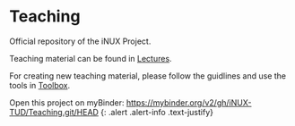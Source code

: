 # Teaching
Official repository of the iNUX Project. 

Teaching material can be found in [Lectures](Lectures).

For creating new teaching material, please follow the guidlines and use the tools in [Toolbox](Toolbox).

Open this project on myBinder: https://mybinder.org/v2/gh/iNUX-TUD/Teaching.git/HEAD
{: .alert .alert-info .text-justify}
